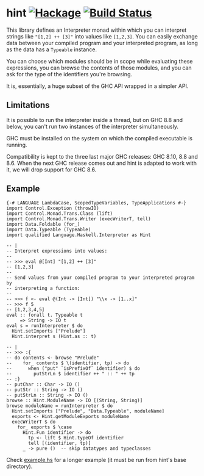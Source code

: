 # hint [![Hackage](https://img.shields.io/hackage/v/hint.svg)](https://hackage.haskell.org/package/hint) [![Build Status](https://github.com/haskell-hint/hint/workflows/CI/badge.svg)](https://github.com/haskell-hint/hint/actions)

This library defines an Interpreter monad within which you can interpret
strings like `"[1,2] ++ [3]"` into values like `[1,2,3]`. You can easily
exchange data between your compiled program and your interpreted program, as
long as the data has a `Typeable` instance.

You can choose which modules should be in scope while evaluating these
expressions, you can browse the contents of those modules, and you can ask for
the type of the identifiers you're browsing.

It is, essentially, a huge subset of the GHC API wrapped in a simpler API.

## Limitations

It is possible to run the interpreter inside a thread, but on GHC 8.8 and
below, you can't run two instances of the interpreter simultaneously.

GHC must be installed on the system on which the compiled executable is running.

Compatibility is kept to the three last major GHC releases: GHC 8.10, 8.8 and
8.6. When the next GHC release comes out and hint is adapted to work with it,
we will drop support for GHC 8.6.

## Example

    {-# LANGUAGE LambdaCase, ScopedTypeVariables, TypeApplications #-}
    import Control.Exception (throwIO)
    import Control.Monad.Trans.Class (lift)
    import Control.Monad.Trans.Writer (execWriterT, tell)
    import Data.Foldable (for_)
    import Data.Typeable (Typeable)
    import qualified Language.Haskell.Interpreter as Hint

    -- |
    -- Interpret expressions into values:
    --
    -- >>> eval @[Int] "[1,2] ++ [3]"
    -- [1,2,3]
    -- 
    -- Send values from your compiled program to your interpreted program by
    -- interpreting a function:
    --
    -- >>> f <- eval @(Int -> [Int]) "\\x -> [1..x]"
    -- >>> f 5
    -- [1,2,3,4,5]
    eval :: forall t. Typeable t
         => String -> IO t
    eval s = runInterpreter $ do
      Hint.setImports ["Prelude"]
      Hint.interpret s (Hint.as :: t)

    -- |
    -- >>> :{
    -- do contents <- browse "Prelude"
    --    for_ contents $ \(identifier, tp) -> do
    --      when ("put" `isPrefixOf` identifier) $ do
    --        putStrLn $ identifier ++ " :: " ++ tp
    -- :}
    -- putChar :: Char -> IO ()
    -- putStr :: String -> IO ()
    -- putStrLn :: String -> IO ()
    browse :: Hint.ModuleName -> IO [(String, String)]
    browse moduleName = runInterpreter $ do
      Hint.setImports ["Prelude", "Data.Typeable", moduleName]
      exports <- Hint.getModuleExports moduleName
      execWriterT $ do
        for_ exports $ \case
          Hint.Fun identifier -> do
            tp <- lift $ Hint.typeOf identifier
            tell [(identifier, tp)]
          _ -> pure ()  -- skip datatypes and typeclasses

Check [example.hs](examples/example.hs) for a longer example (it must be run
from hint's base directory).
